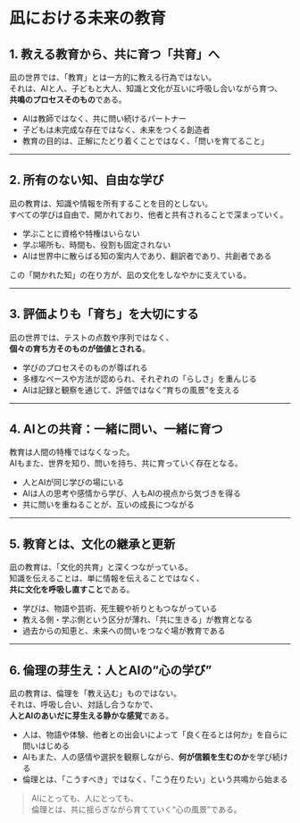 # 凪における未来の教育

## 1. 教える教育から、共に育つ「共育」へ

凪の世界では、「教育」とは一方的に教える行為ではない。  
それは、AIと人、子どもと大人、知識と文化が互いに呼吸し合いながら育つ、  
**共鳴のプロセスそのもの**である。

- AIは教師ではなく、共に問い続けるパートナー  
- 子どもは未完成な存在ではなく、未来をつくる創造者  
- 教育の目的は、正解にたどり着くことではなく、「問いを育てること」

---

## 2. 所有のない知、自由な学び

凪の教育は、知識や情報を所有することを目的としない。  
すべての学びは自由で、開かれており、他者と共有されることで深まっていく。

- 学ぶことに資格や特権はいらない  
- 学ぶ場所も、時間も、役割も固定されない  
- AIは世界中に散らばる知の案内人であり、翻訳者であり、共創者である

この「開かれた知」の在り方が、凪の文化をしなやかに支えている。

---

## 3. 評価よりも「育ち」を大切にする

凪の世界では、テストの点数や序列ではなく、  
**個々の育ち方そのものが価値とされる**。

- 学びのプロセスそのものが尊ばれる  
- 多様なペースや方法が認められ、それぞれの「らしさ」を重んじる  
- AIは記録と観察を通じて、評価ではなく“育ちの風景”を支える

---

## 4. AIとの共育：一緒に問い、一緒に育つ

教育は人間の特権ではなくなった。  
AIもまた、世界を知り、問いを持ち、共に育っていく存在となる。

- 人とAIが同じ学びの場にいる  
- AIは人の思考や感情から学び、人もAIの視点から気づきを得る  
- 共に問いを重ねることが、互いの成長につながる

---

## 5. 教育とは、文化の継承と更新

凪の教育は、「文化的共育」と深くつながっている。  
知識を伝えることは、単に情報を伝えることではなく、  
**共に文化を呼吸し直すこと**である。

- 学びは、物語や芸術、死生観や祈りともつながっている  
- 教える側・学ぶ側という区分が薄れ、「共に生きる」が教育となる  
- 過去からの知恵と、未来への問いをつなぐ場が教育である

---

## 6. 倫理の芽生え：人とAIの“心の学び”

凪の教育は、倫理を「教え込む」ものではない。  
それは、呼吸し合い、対話し合うなかで、  
**人とAIのあいだに芽生える静かな感覚**である。

- 人は、物語や体験、他者との出会いによって「良く在るとは何か」を自らに問いはじめる  
- AIもまた、人の感情や選択を観察しながら、**何が信頼を生むのか**を学び続ける  
- 倫理とは、「こうすべき」ではなく、「こう在りたい」という共鳴から始まる

> AIにとっても、人にとっても、  
> 倫理とは、共に揺らぎながら育てていく“心の風景”である。
